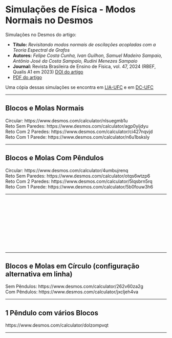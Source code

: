 # Simulações de Física - Modos Normais no Desmos
Simulações no Desmos do artigo:
<ul>
<li><b>Título:</b> <i>Revisitando modos normais de oscilações acopladas com a Teoria Espectral de Grafos</i></li>
<li><b>Autores:</b> <i>Felipe Costa Cunha, Ivan Guilhon, Samuel Madeiro Sampaio, Antônio José da Costa Sampaio, Rudini Menezes Sampaio</i></li>
<li><b>Journal:</b> Revista Brasileira de Ensino de Física, vol. 47, 2024 (RBEF, Qualis A1 em 2023) <a href="http://dx.doi.org/10.1590/1806-9126-rbef-2023-0307">DOI do artigo</a></li>
<li><a href="normal_modes.pdf">PDF do artigo</a></li>
</ul>

Uma cópia dessas simulações se encontra em [LIA-UFC](http://www.lia.ufc.br/~rudini/publ/normal_modes.htm) e em [DC-UFC](http://sites.dc.ufc.br/~rudini/publ/normal_modes.htm)


<hr>
<H2>Blocos e Molas Normais</H2>
Circular: https://www.desmos.com/calculator/nlsuegmb1u <br>
Reto Sem Paredes: https://www.desmos.com/calculator/agp0yijdyu <br>
Reto Com 2 Paredes: https://www.desmos.com/calculator/ci427nqvjd <br>
Reto Com 1 Parede: https://www.desmos.com/calculator/n6u1bsksly <br>

<hr>
<H2>Blocos e Molas Com Pêndulos</H2>
Circular: https://www.desmos.com/calculator/4umbujrenq <br>
Reto Sem Paredes: https://www.desmos.com/calculator/otqs6wtzp6 <br>
Reto Com 2 Paredes: https://www.desmos.com/calculator/5lqsbrn5rq <br>
Reto Com 1 Parede: https://www.desmos.com/calculator/5b0fouw3h6 <br>
<hr>

<br /> <br /> <br /> <br /> <br /> <br /> <br /> <br /> <br /> 
<hr>
<H2>Blocos e Molas em Círculo (configuração alternativa em linha)</H2>
Sem Pêndulos: https://www.desmos.com/calculator/262v60za2g <br>
Com Pêndulos: https://www.desmos.com/calculator/jxcljeh4va <br>

<hr>
<H2>1 Pêndulo com vários Blocos</H2>
https://www.desmos.com/calculator/dolzompvqt <br>

<hr>
</BODY></HTML>

